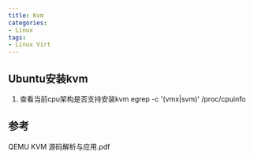```yaml
---
title: Kvm
categories: 
- Linux
tags:
- Linux Virt
---
```


## Ubuntu安装kvm
1. 查看当前cpu架构是否支持安装kvm
egrep -c '(vmx|svm)' /proc/cpuinfo


## 参考
QEMU KVM 源码解析与应用.pdf
